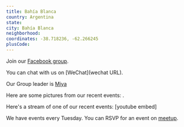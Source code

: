 ```yaml
---
title: Bahía Blanca
country: Argentina
state: 
city: Bahía Blanca
neighborhood: 
coordinates: -38.718236, -62.266245
plusCode:
---
```

Join our [Facebook group](https://www.facebook.com/groups/freecodecampbahiablanca).

You can chat with us on [WeChat](wechat URL).

Our Group leader is [Miya](freecodecamp.org/miya)

Here are some pictures from our recent events:
![]().

Here's a stream of one of our recent events:
[youtube embed]

We have events every Tuesday. You can RSVP for an event on [meetup](meetupurl).
